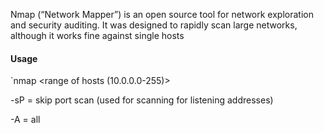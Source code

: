 Nmap (“Network Mapper”) is an open source tool for network exploration and security auditing. It was designed to rapidly scan large networks, although it works fine against single hosts

#### Usage
`nmap <range of hosts (10.0.0.0-255)>

-sP = skip port scan (used for scanning for listening addresses)

-A = all